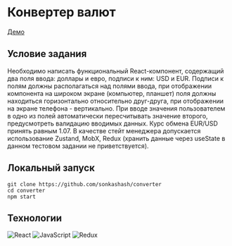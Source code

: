 

# Конвертер валют

[Демо](https://667b0b497ae555137d7e120a--endearing-puppy-4d1d85.netlify.app)

## Условие задания

Необходимо написать функциональный React-компонент, содержащий два поля ввода: доллары и евро, подписи к ним: USD и EUR.
Подписи к полям должны располагаться над полями ввода, при отображении компонента на широком экране (компьютер, планшет) поля должны находиться горизонтально относительно друг-друга, при отображении на экране телефона - вертикально.
При вводе значения пользователем в одно из полей автоматически пересчитывать значение второго, предусмотреть валидацию вводимых данных. 
Курс обмена EUR/USD принять равным 1.07.
В качестве стейт менеджера допускается использование Zustand, MobX, Redux (хранить данные через useState в данном тестовом задании не приветствуется).

## Локальный запуск 
```
git clone https://github.com/sonkashash/converter
cd converter
npm start
```

## Технологии

![React](https://img.shields.io/badge/React-20232A?style=for-the-badge&logo=react&logoColor=61DAFB)
![JavaScript](https://img.shields.io/badge/JavaScript-007ACC?style=for-the-badge&logo=javascript&logoColor=white)
![Redux](https://img.shields.io/badge/Redux-CA4245?style=for-the-badge&logo=redux&logoColor=white)







